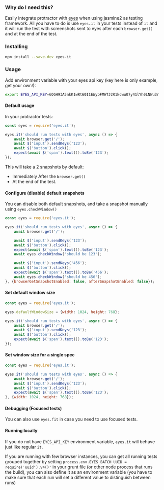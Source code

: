 ### Why do I need this?

Easily integrate protractor with [eyes](https://applitools.com/) when using jasmine2 as testing framework. All you have to do is use `eyes.it` in your tests instead of `it` and it will run the test with screenshots sent to eyes after each `browser.get()` and at the end of the test.

### Installing

```sh
npm install --save-dev eyes.it
```

### Usage

Add environment variable with your eyes api key (key here is only example, get your own!):
```sh
export EYES_API_KEY=6QGH9IA5nkK1wRt60I1EWybFMWTJ2R1kcwu07y41lYh0LNWu3r
```

#### Default usage
In your protractor tests:
```js
const eyes = require('eyes.it');

eyes.it('should run tests with eyes', async () => {
    await browser.get('/');
    await $('input').sendKeys('123');
    await $('button').click();
    expect(await $('span').text()).toBe('123');
});
```

This will take a 2 snapshots by default:
 - Immediately After the `browser.get()`
 - At the end of the test.

#### Configure (disable) default snapshots
You can disable both default snapshots, and take a snapshot manually using `eyes.checkWindow()`
```js
const eyes = require('eyes.it');

eyes.it('should run tests with eyes', async () => {
    await browser.get('/');

    await $('input').sendKeys('123');
    await $('button').click();
    expect(await $('span').text()).toBe('123');
    await eyes.checkWindow('should be 123');

    await $('input').sendKeys('456');
    await $('button').click();
    expect(await $('span').text()).toBe('456');
    await eyes.checkWindow('should be 456');
}, {browserGetSnapshotEnabled: false, afterSnapshotEnabled: false});
```

#### Set default window size

```js
const eyes = require('eyes.it');

eyes.defaultWindowSize = {width: 1024, height: 768};

eyes.it('should run tests with eyes', async () => {
    await browser.get('/');
    await $('input').sendKeys('123');
    await $('button').click();
    expect(await $('span').text()).toBe('123');
});
```

#### Set window size for a single spec

```js
const eyes = require('eyes.it');

eyes.it('should run tests with eyes', async () => {
    await browser.get('/');
    await $('input').sendKeys('123');
    await $('button').click();
    expect(await $('span').text()).toBe('123');
}, {width: 1024, height: 768});
```

#### Debugging (Focused tests)
You can also use `eyes.fit` in case you need to use focused tests.

#### Running locally
If you do not have `EYES_API_KEY` environment variable, `eyes.it` will behave just like regular `it`.

If you are running with few browser instances, you can get all running tests grouped together by setting `process.env.EYES_BATCH_UUID = require('uuid').v4()'` in your grunt file (or other node process that runs the build), you can also define it as an environment variable (you have to make sure that each run will set a different value to distinguish between runs)
